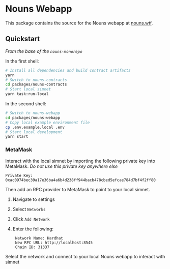 # Nouns Webapp

This package contains the source for the Nouns webapp at [nouns.wtf](https://nouns.wtf).

## Quickstart

_From the base of the `nouns-monorepo`_

In the first shell:

```sh
# Install all dependencies and build contract artifacts
yarn
# Switch to nouns-contracts
cd packages/nouns-contracts
# Start local simnet
yarn task:run-local
```

In the second shell:

```sh
# Switch to nouns-webapp
cd packages/nouns-webapp
# Copy local example environment file
cp .env.example.local .env
# Start local development
yarn start
```

### MetaMask

Interact with the local simnet by importing the following private key into MetaMask. _Do not use this private key anywhere else_

```
Private Key:
0xac0974bec39a17e36ba4a6b4d238ff944bacb478cbed5efcae784d7bf4f2ff80
```

Then add an RPC provider to MetaMask to point to your local simnet.

1.  Navigate to settings
2.  Select `Networks`
3.  Click `Add Network`
4.  Enter the following:

         Network Name: Hardhat
         New RPC URL: http://localhost:8545
         Chain ID: 31337

Select the network and connect to your local Nouns webapp to interact with simnet
